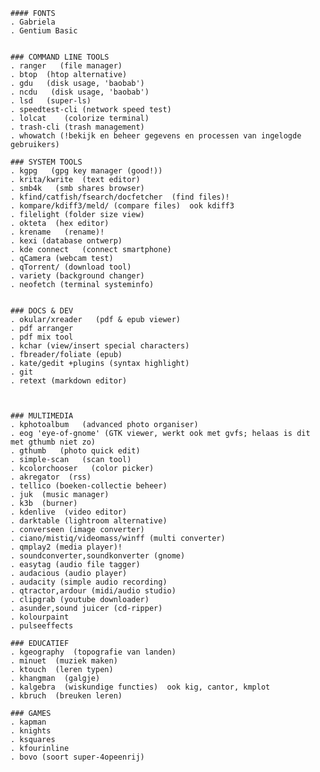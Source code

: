     #### FONTS
    . Gabriela
    . Gentium Basic
    
    
    ### COMMAND LINE TOOLS
    . ranger   (file manager)
    . btop  (htop alternative)
    . gdu   (disk usage, 'baobab')
    . ncdu   (disk usage, 'baobab')
    . lsd   (super-ls)
    . speedtest-cli (network speed test)
    . lolcat    (colorize terminal)
    . trash-cli (trash management)
    . whowatch (!bekijk en beheer gegevens en processen van ingelogde gebruikers)

    ### SYSTEM TOOLS
    . kgpg   (gpg key manager (good!))
    . krita/kwrite  (text editor)
    . smb4k   (smb shares browser)
    . kfind/catfish/fsearch/docfetcher  (find files)!
    . kompare/kdiff3/meld/ (compare files)  ook kdiff3
    . filelight (folder size view)
    . okteta  (hex editor)
    . krename   (rename)!
    . kexi (database ontwerp)
    . kde connect   (connect smartphone)
    . qCamera (webcam test)
    . qTorrent/ (download tool)
    . variety (background changer)
    . neofetch (terminal systeminfo)
    
    
    ### DOCS & DEV
    . okular/xreader   (pdf & epub viewer)
    . pdf arranger
    . pdf mix tool
    . kchar (view/insert special characters)
    . fbreader/foliate (epub)
    . kate/gedit +plugins (syntax highlight)
    . git
    . retext (markdown editor)

    

    ### MULTIMEDIA
    . kphotoalbum   (advanced photo organiser)
    . eog 'eye-of-gnome' (GTK viewer, werkt ook met gvfs; helaas is dit met gthumb niet zo)
    . gthumb   (photo quick edit)
    . simple-scan   (scan tool)
    . kcolorchooser   (color picker)
    . akregator  (rss)
    . tellico (boeken-collectie beheer)
    . juk  (music manager)
    . k3b  (burner)
    . kdenlive  (video editor)
    . darktable (lightroom alternative)
    . converseen (image converter)
    . ciano/mistiq/videomass/winff (multi converter)
    . qmplay2 (media player)!
    . soundconverter,soundkonverter (gnome)
    . easytag (audio file tagger)
    . audacious (audio player)
    . audacity (simple audio recording)
    . qtractor,ardour (midi/audio studio)
    . clipgrab (youtube downloader)
    . asunder,sound juicer (cd-ripper)
    . kolourpaint
    . pulseeffects

    ### EDUCATIEF
    . kgeography  (topografie van landen)
    . minuet  (muziek maken)
    . ktouch  (leren typen)
    . khangman  (galgje)
    . kalgebra  (wiskundige functies)  ook kig, cantor, kmplot
    . kbruch  (breuken leren)

    ### GAMES
    . kapman
    . knights
    . ksquares
    . kfourinline
    . bovo (soort super-4opeenrij)
    
    
